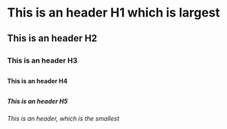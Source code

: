 ## <h1> This is an header H1 which is largest
## <h2> This is an header H2
## <h3> This is an header H3
## <h4> This is an header H4
## <h5> This is an header H5
### <h6>This is an header, which is the smallest
